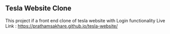 ## Tesla Website Clone 

This project if a front end clone of tesla website with Login functionality
Live Link : https://prathamsakhare.github.io/tesla-website/

